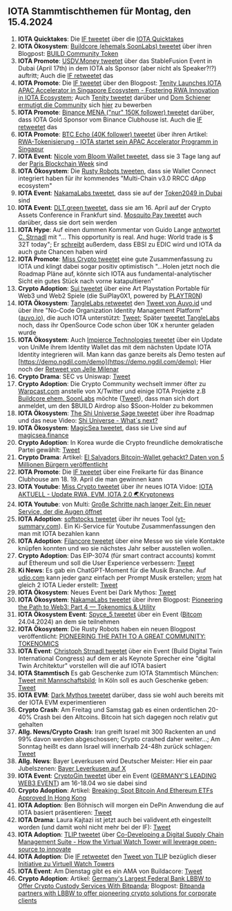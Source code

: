 ## IOTA Stammtischthemen für Montag, den 15.4.2024

1. **IOTA Quicktakes**: Die [IF tweetet](https://x.com/iota/status/1777260153819025546) über die [IOTA Quicktakes](https://twitter.com/i/status/1777260153819025546)
2. **IOTA Ökosystem**: [Buildcore (ehemals SoonLabs) tweetet](https://x.com/soon_labs/status/1777561040823386318) über ihren Blogpost: [BUILD Community Token](https://soonlabs.medium.com/build-community-token-336166d6d9c2)
3. **IOTA Promote**: [USDV.Money tweetet](https://x.com/USDV_Money/status/1778061923809980547) über das StableFusion Event in Dubai (April 17th) in dem IOTA als Sponsor (aber nicht als Speaker?!?) auftritt; Auch die [IF retweetet](https://x.com/iota/status/1777626151608820035) das
4. **IOTA Promote**: Die [IF tweetet](https://x.com/iota/status/1777592294352228546) über den Blogpost: [Tenity Launches IOTA APAC Accelerator in Singapore Ecosystem - Fostering RWA Innovation in IOTA Ecosystem](https://blog.iota.org/iota-apac-accelerator-launch/); Auch [Tenity tweetet](https://x.com/tenity_global/status/1777599831134855422) darüber und [Dom Schiener ermutigt die Community](https://x.com/DomSchiener/status/1777602623639597341) sich [hier](https://www.tenity.com/programs/iota-apac-accelerator) zu bewerben
5. **IOTA Promote**: [Binance MENA ("nur" 150K follower) tweetet](https://x.com/BinanceArabic/status/1777597815801217393) darüber, dass IOTA Gold Sponsor vom Binance Clubhouse ist. Auch die [IF retweetet](https://x.com/iota/status/1777607171305353719) das
6. **IOTA Promote**: [BTC Echo (40K follower) tweetet](https://x.com/btcecho/status/1777600820818718768) über ihren Artikel: [RWA-Tokenisierung - IOTA startet sein APAC Accelerator Programm in Singapur](https://www.btc-echo.de/schlagzeilen/iota-startet-neues-programm-in-singapur-182056/)
7. **IOTA Event**: [Nicole vom Bloom Wallet tweetet](https://x.com/cheerful_nicole/status/1777637670874698206), dass sie 3 Tage lang auf der [Paris Blockchain Week](https://twitter.com/ParisBlockWeek) sind
8. **IOTA Ökosystem**: Die [Rusty Robots tweeten](https://x.com/RustyRobotCC/status/1777691342816088123), dass sie Wallet Connect integriert haben für ihr kommendes "Multi-Chain v3.0 RRCC dApp ecosystem"
9. **IOTA Event**: [NakamaLabs tweetet](https://x.com/Nakama_Labs/status/1777707888133218788), dass sie auf der [Token2049 in Dubai](https://www.dubai.token2049.com/) sind
10. **IOTA Event**: [DLT.green tweetet](https://x.com/dlt_green/status/1777768242745848090), dass sie am 16. April auf der Crypto Assets Conference in Frankfurt sind. [Mosquito Pay tweetet](https://x.com/MosquitoPay/status/1777769343096340508) auch darüber, dass sie dort sein werden
11. **IOTA Hype**: Auf einen dummen Kommentar von Guido Lange [antwortet C. Strnadl](https://x.com/archimate/status/1777792679692149158) mit "... This opportunity is real. And huge: World trade is $ 32T today"; Er [schreibt](https://x.com/archimate/status/1777838338390581253) außerdem, dass EBSI zu EDIC wird und IOTA da auch gute Chancen haben wird
12. **IOTA Promote**: [Miss Crypto tweetet](https://x.com/MissCryptoGER/status/1778012804940771343) eine gute Zusammenfassung zu IOTA und klingt dabei sogar positiv optimistisch "...Holen jetzt noch die Roadmap Pläne auf, könnte sich IOTA aus fundamental-analytischer Sicht ein gutes Stück nach vorne katapultieren"
13. **Crypto Adoption**: [Sui tweetet](https://x.com/SuiNetwork/status/1777990298385219986) über eine Art Playstation Portable für Web3 und Web2 Spiele (die SuiPlay0X1, powered by [PLAYTR0N](https://twitter.com/PLAYTR0N))
14. **IOTA Ökosystem**: [TangleLabs retweetet](https://x.com/Tangle_Labs/status/1778012247618367914) den [Tweet von Auvo.id](https://x.com/AuvoDigital/status/1778011001738146004) und über ihre "No-Code Organization Identity Management Platform" ([auvo.io](https://www.auvo.io/)), die auch IOTA unterstützt: [Tweet](https://x.com/Tangle_Labs/status/1778044712156324275); Später [tweetet TangleLabs](https://x.com/Tangle_Labs/status/1778368142114246705) noch, dass ihr OpenSource Code schon über 10K x herunter geladen wurde
15. **IOTA Ökosystem**: Auch [Impierce Technologies tweetet](https://x.com/ImpierceTech/status/1778042493134651463) über ein Update von UniMe ihrem Identity Wallet das mit dem nächsten Update IOTA Identity integrieren will. Man kann das ganze bereits als Demo testen auf [https://demo.ngdil.com/demo](https://demo.ngdil.com/demo); Hier noch der [Retweet von Jelle Milenar](https://x.com/JelleFm/status/1778044878594736248)
16. **Crypto Drama**: SEC vs Uniswap: [Tweet](https://x.com/WatcherGuru/status/1778129900546781384)
17. **Crypto Adoption**: Die Crypto Community wechselt immer öfter zu [Warpcast.com](https://t.co/BRaw4CNvEE) anstelle von X/Twitter und einige IOTA Projekte z.B [Buildcore ehem. SoonLabs](https://twitter.com/soon_labs) möchte ([Tweet](https://x.com/soon_labs/status/1778133554800763010)), dass man sich dort anmeldet, um den $BUILD Airdrop also $Soon-Holder zu bekommen
18. **IOTA Ökosystem**: [The Shi Universe Sage tweetet](https://x.com/Shiuniverse/status/1778145298390388840) über ihre Roadmap und das neue Video: [Shi Universe - What´s next?](https://www.youtube.com/watch?v=5RpL7BeMbxY)
19. **IOTA Ökosystem**: [MagicSea tweetet](https://x.com/MagicSeaDEX/status/1778311989976043844), dass sie Live sind auf [magicsea.finance](https://www.magicsea.finance/)
20. **Crypto Adoption**: In Korea wurde die Crypto freundliche demokratische Partei gewählt: [Tweet](https://x.com/BTC_Archive/status/1778345512283824418)
21. **Crypto Drama**: Artikel: [El Salvadors Bitcoin-Wallet gehackt? Daten von 5 Millionen Bürgern veröffentlicht](https://www.blocktrainer.de/el-salvadors-bitcoin-wallet-gehackt-daten-von-5-millionen-buergern-veroeffentlicht/)
22. **IOTA Promote**: Die [IF tweetet](https://x.com/iota/status/1778407664554254467) über eine Freikarte für das Binance Clubhouse am 18. 19. April die man gewinnen kann
23. **IOTA Youtube**: [Miss Crypto tweetet](https://x.com/MissCryptoGER/status/1778469202132709787) über ihr neues IOTA Vidoe: [IOTA AKTUELL - Update RWA, EVM, IOTA 2.0 🌏​Kryptonews](https://www.youtube.com/watch?v=jB-2vIOXQ6Q)
24. **IOTA Youtube**: von Multi: [Große Schritte nach langer Zeit: Ein neuer Service, der die Augen öffnet](https://www.youtube.com/watch?v=Cf53xVkfpYg)
25. **IOTA Adoption**: [softstocks tweetet](https://x.com/softstock/status/1778509733059600398) über ihr neues Tool ([yt-summary.com](https://yt-summary.com/)). Ein Ki-Service für Youtube Zusammenfassungen den man mit IOTA bezahlen kann
26. **IOTA Adoption**: [Filancore tweetet](https://x.com/FilancoreGmbH/status/1778457836726448560) über eine Messe wo sie viele Kontakte knüpfen konnten und wo sie nächstes Jahr selber ausstellen wollen..
27. **Crypto Adoption**: Das EIP-3074 (für smart contract accounts) kommt auf Ethereum und soll die User Experience verbessern: [Tweet](https://x.com/0xCygaar/status/1778522744919044442)
28. **Ki News**: Es gab ein ChatGPT-Moment für die Musik Branche. Auf [udio.com](https://www.udio.com/) kann jeder ganz einfach per Prompt Musik erstellen; [vrom](https://twitter.com/Vrom14286662) hat gleich 2 IOTA Lieder erstellt: [Tweet](https://x.com/Vrom14286662/status/1778773089171431711)
29. **IOTA Ökosystem**: Neues Event bei Dark Mythos: [Tweet](https://x.com/DarkMythosIOTA/status/1778679447786602760)
30. **IOTA Ökosystem**: [NakamaLabs tweetet](https://x.com/Nakama_Labs/status/1778754362711388486) über ihren Blogpost: [Pioneering the Path to Web3: Part 4 — Tokenomics & Utility](https://medium.com/@NakamaLabs/pioneering-the-path-to-web3-part-4-tokenomics-utility-aebb270e6035)
31. **IOTA Ökosystem Event**: [Spyce_5 tweetet](https://x.com/SPYCE_5/status/1778712358010990860) über ein Event ([Bitcom](https://twitter.com/Bitkom) 24.04.2024) an dem sie teilnehmen
32. **IOTA Ökosystem**: Die Rusty Robots haben ein neuen Blogpost veröffentlicht: [PIONEERING THE PATH TO A GREAT COMMUNITY: TOKENOMICS](https://medium.com/@RustyRobotCountryClub/pioneering-the-path-to-a-great-community-tokenomics-c33e58f562a9)
33. **IOTA Event**: [Christoph Strnadl tweetet](https://x.com/archimate/status/1779155978476306789) über ein Event (Build Digital Twin International Congress) auf dem er als Keynote Sprecher eine "digital Twin Architektur" vorstellen will die auf IOTA basiert
34. **IOTA Stammtisch** Es gab Geschenke zum IOTA Stammtisch München: [Tweet mit Mannschaftsbild](https://x.com/Vrom14286662/status/1778858339448860701); In Köln soll es auch Geschenke geben: [Tweet](https://x.com/iotashop/status/1779085031249469453)
35. **IOTA EVM**: [Dark Mythos tweetet](https://x.com/DarkMythosIOTA/status/1779049381704159341) darüber, dass sie wohl auch bereits mit der IOTA EVM experimentieren
36. **Crypto Crash**: Am Freitag und Samstag gab es einen ordentlichen 20-40% Crash bei den Altcoins. Bitcoin hat sich dagegen noch relativ gut gehalten
37. **Allg. News/Crypto Crash**: Iran greift Israel mit 300 Rackenten an und 99% davon werden abgeschossen; Crypto crashed daher weiter...; Am Sonntag heißt es dann Israel will innerhalb 24-48h zurück schlagen: [Tweet](https://x.com/BRICSinfo/status/1779558929078407459)
38. **Allg. News**: Bayer Leverkusen wird Deutscher Meister: Hier ein paar Jubelszenen: [Bayer Leverkusen auf X](https://twitter.com/bayer04_en)
39. **IOTA Event**: [CryptoGin tweetet](https://x.com/Crypto_Gin21/status/1779438715653202225) über ein Event ([GERMANY’S LEADING WEB3 EVENT](https://conf3rence.com/)) am 16-18.04 wo sie dabei sind
40. **Crypto Adoption**: Artikel: [Breaking: Spot Bitcoin And Ethereum ETFs Approved In Hong Kong](https://www.newsbtc.com/news/spot-bitcoin-ethereum-etfs-approved-hong-kong/)
41. **IOTA Adoption**: Ben Böhnisch will morgen ein DePin Anwendung die auf IOTA basiert präsentieren: [Tweet](https://x.com/BenBoenisch/status/1779811071898828805)
42. **IOTA Drama**: Laura Kajtazi ist jetzt auch bei validvent.eth eingestellt worden (und damit wohl nicht mehr bei der IF): [Tweet](https://x.com/validvent/status/1779769671786348844)
43. **IOTA Adoption**: [TLIP tweetet](https://x.com/TLIP_io/status/1779849512623772047) über [Co-Developing a Digital Supply Chain Management Suite - How the Virtual Watch Tower will leverage open-source to innovate](https://maritime-executive.com/editorials/co-developing-a-digital-supply-chain-management-suite)
44. **IOTA Adoption**: Die [IF retweetet](https://x.com/iota/status/1779856833462571258) den [Tweet von TLIP](https://x.com/TLIP_io/status/1779849512623772047) bezüglich dieser [Initiative zu Virtuell Watch Towers](https://scq.io/t3jjBdH)
45. **IOTA Event**: Am Dienstag gibt es ein AMA von Buildacore: [Tweet](https://x.com/soon_labs/status/1779749256666198164)
46. **Crypto Adoption**: Artikel: [Germany's Largest Federal Bank LBBW to Offer Crypto Custody Services With Bitpanda](https://www.coindesk.com/policy/2024/04/15/germanys-largest-federal-bank-lbbw-to-offer-crypto-custody-services-with-bitpanda/?utm_campaign=coindesk_main&utm_content=editorial&utm_source=twitter&utm_term=organic&utm_medium=social); Blogpost: [Bitpanda partners with LBBW to offer pioneering crypto solutions for corporate clients](https://blog.bitpanda.com/en/bitpanda-partners-lbbw-offer-pioneering-custody-solutions-corporate-clients)

